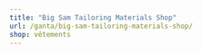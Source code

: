 ```yaml
---
title: "Big Sam Tailoring Materials Shop"
url: /ganta/big-sam-tailoring-materials-shop/
shop: vêtements
---
```

